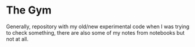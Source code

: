 # The Gym

Generally, repository with my old/new experimental code when I was trying to check something, there are also some of my notes from notebooks but not at all. 
